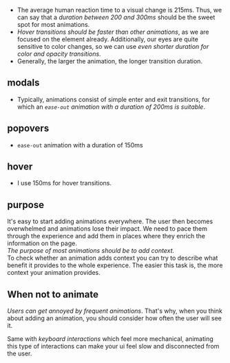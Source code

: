 - The average human reaction time to a visual change is 215ms. Thus, we can say that a *duration between 200 and 300ms* should be the sweet spot for most animations.
- *Hover transitions should be faster than other animations*, as we are focused on the element already. Additionally, our eyes are quite sensitive to color changes, so we can use *even shorter duration for color and opacity transitions*.
- Generally, the larger the animation, the longer transition duration.

## modals
- Typically, animations consist of simple enter and exit transitions, for which an *`ease-out` animation with a duration of 200ms is suitable*.

## popovers
- `ease-out` animation with a duration of 150ms

## hover
- I use 150ms for hover transitions.

## purpose
It's easy to start adding animations everywhere. The user then becomes overwhelmed and animations lose their impact. We need to pace them through the experience and add them in places where they enrich the information on the page.
   
*The purpose of most animations should be to add context.*
   
To check whether an animation adds context you can try to describe what benefit it provides to the whole experience. The easier this task is, the more context your animation provides.

## When not to animate
*Users can get annoyed by frequent animations*. That's why, when you think about adding an animation, you should consider how often the user will see it.

Same with *keyboard interactions* which feel more mechanical, animating this type of interactions can make your ui feel slow and disconnected from the user.
